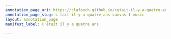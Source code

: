 ```yaml
---
annotation_page_uri: https://clafouch.github.io/cetait-il-y-a-quatre-ans/annotations/c-tait-il-y-a-quatre-ans-canvas-1-music.json
annotation_page_slug: c-tait-il-y-a-quatre-ans-canvas-1-music
layout: annotation_page
manifest_label: C'était il y a quatre ans

---
```

